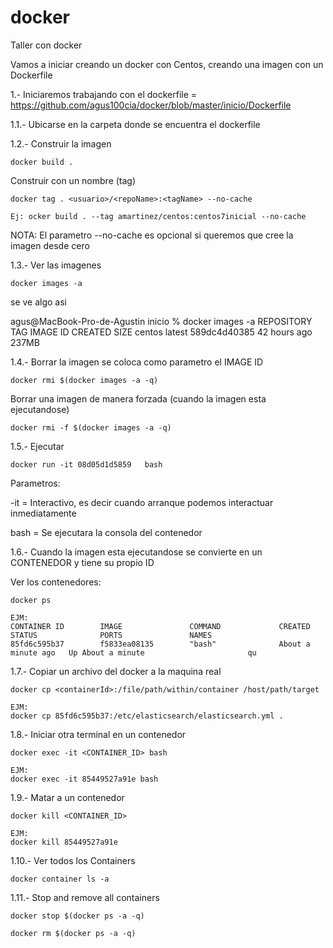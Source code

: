 # docker
Taller con docker

Vamos a iniciar creando un docker con Centos, creando una imagen con un Dockerfile

1.- Iniciaremos trabajando con el dockerfile = https://github.com/agus100cia/docker/blob/master/inicio/Dockerfile

1.1.- Ubicarse en la carpeta donde se encuentra el dockerfile

1.2.- Construir la imagen

````shell
docker build .

`````

Construir con un nombre (tag)

````shell
docker tag . <usuario>/<repoName>:<tagName> --no-cache

Ej: ocker build . --tag amartinez/centos:centos7inicial --no-cache

``````

NOTA: El parametro --no-cache es opcional si queremos que cree la imagen desde cero

1.3.- Ver las imagenes

`````shell
docker images -a

`````

se ve algo asi

agus@MacBook-Pro-de-Agustin inicio % docker images -a
REPOSITORY          TAG                 IMAGE ID            CREATED             SIZE
centos              latest              589dc4d40385        42 hours ago        237MB


1.4.- Borrar la imagen se coloca como parametro el IMAGE ID

````shell
docker rmi $(docker images -a -q)

`````
Borrar una imagen de manera forzada (cuando la imagen esta ejecutandose)

````shell
docker rmi -f $(docker images -a -q)

`````

1.5.- Ejecutar 

```shell
docker run -it 08d05d1d5859   bash

````

Parametros: 

-it = Interactivo, es decir cuando arranque podemos interactuar inmediatamente

bash = Se ejecutara la consola del contenedor

1.6.- Cuando la imagen esta ejecutandose se convierte en un CONTENEDOR y tiene su propio ID

Ver los contenedores:

````shell
docker ps  

EJM: 
CONTAINER ID        IMAGE               COMMAND             CREATED              STATUS              PORTS               NAMES
85fd6c595b37        f5833ea08135        "bash"              About a minute ago   Up About a minute                       qu
`````

1.7.- Copiar un archivo del docker a la maquina real

`````shell
docker cp <containerId>:/file/path/within/container /host/path/target

EJM:
docker cp 85fd6c595b37:/etc/elasticsearch/elasticsearch.yml .

``````

1.8.- Iniciar otra terminal en un contenedor

`````shell
docker exec -it <CONTAINER_ID> bash

EJM:
docker exec -it 85449527a91e bash

`````   

1.9.- Matar a un contenedor

````
docker kill <CONTAINER_ID>

EJM:
docker kill 85449527a91e

````

1.10.- Ver todos los Containers

````shell
docker container ls -a
```` 

1.11.- Stop and remove all containers

````shell
docker stop $(docker ps -a -q)

docker rm $(docker ps -a -q)

````


